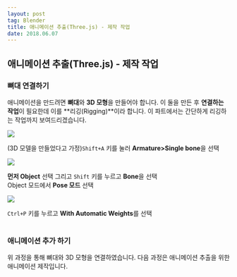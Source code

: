 ```yaml
---
layout: post 
tag: Blender
title: 애니메이션 추출(Three.js) - 제작 작업
date: 2018.06.07
---
```


## 애니메이션 추출(Three.js) - 제작 작업  
### 뼈대 연결하기  
애니메이션을 만드려면 **뼈대**와 **3D 모형**을 만들어야 합니다. 이 둘을 만든 후 **연결하는 작업**이 필요한데 이를 **리깅(Rigging)**이라 합니다. 이 파트에서는 간단하게 리깅하는 작업까지 보여드리겠습니다.   

<img src="{{site.url}}/images/애니메이션_추출_제작1.jpg?raw=true">   

(3D 모델을 만들었다고 가정)`Shift+A` 키를 눌러  **Armature>Single bone**을 선택   

<img src="{{site.url}}/images/애니메이션_추출_제작2.jpg?raw=true">   

**먼저 Object** 선택 그리고 `Shift` 키를 누르고 **Bone**을 선택  
Object 모드에서 **Pose 모드** 선택  

<img src="{{site.url}}/images/애니메이션_추출_제작3.jpg?raw=true">   

`Ctrl+P` 키를 누르고 **With Automatic Weights**를 선택  
<br>
### 애니메이션 추가 하기  
위 과정을 통해 뼈대와 3D 모형을 연결하였습니다. 다음 과정은 애니메이션 추출을 위한 애니메이션 제작입니다.  